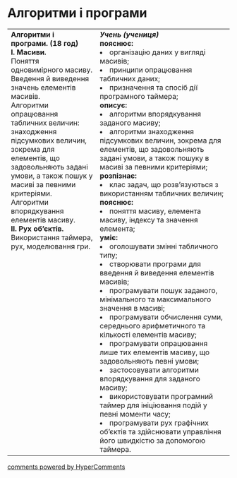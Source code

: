 <div id="hypercomments_widget" class="js-hypercomments-widget invisible"></div>

# Алгоритми і програми

<table>
  <tr>
    <td width="40%" style="vertical-align:top !important;">
<b>Алгоритми і програми. (18 год)</b><br>
<b>І. Масиви.</b><br>
Поняття одновимірного масиву. Введення й виведення значень елементів масивів.<br>
Алгоритми опрацювання табличних величин: знаходження підсумкових величин, зокрема для елементів, що задовольняють задані умови, а також пошук у масиві за певними критеріями.<br>
Алгоритми впорядкування елементів масиву.<br>
<b>ІІ. Рух об’єктів.</b><br>
Використання таймера, рух, моделювання гри.
</td>
    <td width="60%" style="vertical-align:top !important;">
<i><b>Учень (учениця)</b></i><br>
<b>пояснює:</b>
<li>організацію даних у вигляді масивів;</li>
<li>принципи опрацювання табличних даних;</li>
<li>призначення та спосіб дії програмного таймера;</li>
<b>описує:</b>
<li>алгоритми впорядкування  заданого масиву;</li>
<li>алгоритми знаходження підсумкових величин, зокрема для елементів, що задовольняють задані умови, а також пошуку в масиві за певними критеріями;</li>
<b>розпізнає: </b>
<li>клас задач, що розв’язуються з використанням табличних величин;</li>
<b>пояснює: </b>
<li>поняття масиву, елемента масиву, індексу та значення елемента;</li>
<b>уміє:</b>
<li>оголошувати змінні табличного типу;</li>
<li>створювати програми для введення й виведення елементів масивів;</li>
<li>програмувати пошук заданого, мінімального та максимального значення в масиві;</li>
<li>програмувати обчислення суми, середнього арифметичного та кількості елементів масиву;</li>
<li>програмувати опрацювання лише тих елементів масиву, що задовольняють певні умови; </li>
<li>застосовувати алгоритми впорядкування для заданого масиву;</li>
<li>використовувати програмний таймер для ініціювання подій у певні моменти часу;</li>
<li>програмувати рух графічних об’єктів та здійснювати управління його швидкістю за допомогою таймера.</li>
  </td>
</table>

<div class="js-hypercomments-container">
<a href="http://hypercomments.com" class="hc-link" title="comments widget">comments powered by HyperComments</a>
</div>